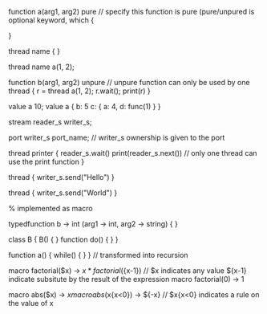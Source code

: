 function a(arg1, arg2) pure // specify this function is pure (pure/unpured is optional keyword, which
{
  
}

thread name {
}

thread name a(1, 2);

function b(arg1, arg2) unpure // unpure function can only be used by one thread
{
  r = thread a(1, 2);
  r.wait();
  print(r)
}

value a 10;
value a {
 b: 5
 c: { a: 4, d: func(1) }
}

stream reader_s writer_s;

port writer_s port_name; // writer_s ownership is given to the port

thread printer {
  reader_s.wait()
  print(reader_s.next()) // only one thread can use the print function
}

thread {
  writer_s.send("Hello")
}

thread {
  writer_s.send("World")
}

% implemented as macro

typedfunction b -> int (arg1 -> int, arg2 -> string)
{
}

class B
{
  B()
  {
  }
  function do()
  {
  }
}

function a()
{
  while()
  {
  }
} // transformed into recursion

macro factorial($x) -> $x*factorial(${x-1}) // $x indicates any value ${x-1} indicate subsitute by the result of the expression 
macro factorial(0) -> 1

macro abs($x) -> $x
macro abs($x{x<0}) -> ${-x} // $x{x<0} indicates a rule on the value of x
